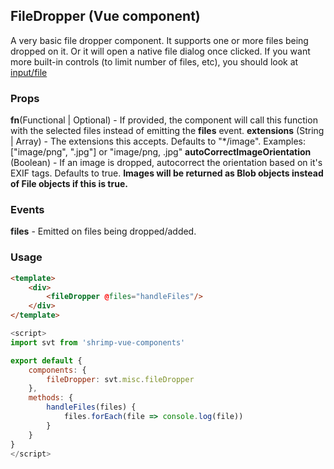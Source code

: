 ## FileDropper (Vue component)
A very basic file dropper component. It supports one or more files being dropped on it. Or it will open a native file dialog once clicked. If you want more built-in controls (to limit number of files, etc), you should look at [input/file]

### Props
**fn**(Functional | Optional) - If provided, the component will call this function with the selected files instead of emitting the **files** event.
**extensions** (String | Array) - The extensions this accepts. Defaults to "*/image". Examples: ["image/png", ".jpg"] or "image/png, .jpg"
**autoCorrectImageOrientation** (Boolean) - If an image is dropped, autocorrect the orientation based on it's EXIF tags. Defaults to true. **Images will be returned as Blob objects instead of File objects if this is true.**


### Events
**files** - Emitted on files being dropped/added.

### Usage
``` html
<template>
	<div>
		<fileDropper @files="handleFiles"/>
	</div>
</template>
```

```javascript
<script>
import svt from 'shrimp-vue-components'

export default {
	components: {
		fileDropper: svt.misc.fileDropper
	},
	methods: {
		handleFiles(files) {
			files.forEach(file => console.log(file))
		}
	}
}
</script>
```

[input/file]: ../../input/file/docs.md